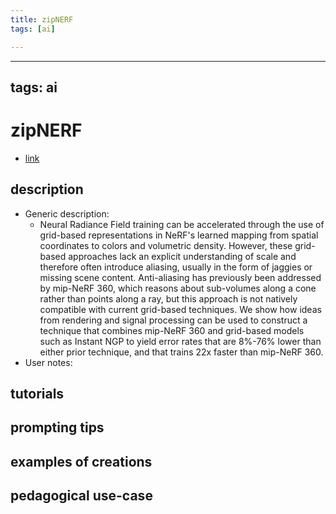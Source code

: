 ```yaml
---
title: zipNERF
tags: [ai]

---
```


---
tags: ai 
---


# zipNERF


* [link](https://jonbarron.info/zipnerf/)

## description
* Generic description: 
    * Neural Radiance Field training can be accelerated through the use of grid-based representations in NeRF's learned mapping from spatial coordinates to colors and volumetric density. However, these grid-based approaches lack an explicit understanding of scale and therefore often introduce aliasing, usually in the form of jaggies or missing scene content. Anti-aliasing has previously been addressed by mip-NeRF 360, which reasons about sub-volumes along a cone rather than points along a ray, but this approach is not natively compatible with current grid-based techniques. We show how ideas from rendering and signal processing can be used to construct a technique that combines mip-NeRF 360 and grid-based models such as Instant NGP to yield error rates that are 8%-76% lower than either prior technique, and that trains 22x faster than mip-NeRF 360.
* User notes:

## tutorials

## prompting tips

## examples of creations 

## pedagogical use-case 